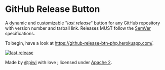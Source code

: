 GitHub Release Button
=====================

A dynamic and customizable "*last release*" button for any GitHub repository
with version number and tarball link. Releases MUST follow the [SemVer](http://semver.org/)
specifications.

To begin, have a look at <https://github-release-btn-php.herokuapp.com/>.

[![last release](hhttps://ghrb.herokuapp.com/github-release-btn?user=piwi&repo=github-release-btn)](https://github.com/piwi/github-release-btn/releases)

Made by [@piwi](https://github.com/piwi/) with love ; licensed under [Apache 2](http://www.apache.org/licenses/LICENSE-2.0).
